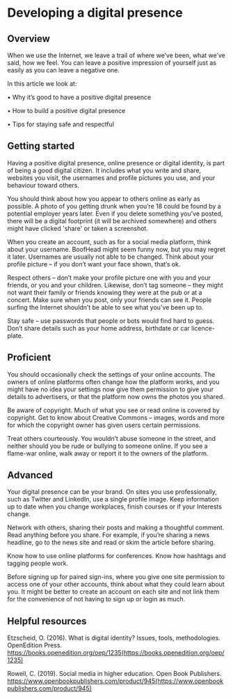 # Developing a digital presence

## Overview

When we use the Internet, we leave a trail of where we’ve been, what we’ve said, how we feel. You can leave a positive impression of yourself just as easily as you can leave a negative one.

In this article we look at:

•	Why it’s good to have a positive digital presence

•	How to build a positive digital presence

•	Tips for staying safe and respectful

## Getting started

Having a positive digital presence, online presence or digital identity, is part of being a good digital citizen. It includes what you write and share, websites you visit, the usernames and profile pictures you use, and your behaviour toward others.

You should think about how you appear to others online as early as possible. A photo of you getting drunk when you’re 18 could be found by a potential employer years later. Even if you delete something you’ve posted, there will be a digital footprint (it will be archived somewhere) and others might have clicked 'share' or taken a screenshot.

When you create an account, such as for a social media platform, think about your username. BoofHead might seem funny now, but you may regret it later. Usernames are usually not able to be changed. Think about your profile picture – if you don’t want your face shown, that’s ok.

Respect others – don’t make your profile picture one with you and your friends, or you and your children. Likewise, don’t tag someone – they might not want their family or friends knowing they were at the pub or at a concert. Make sure when you post, only your friends can see it. People surfing the Internet shouldn’t be able to see what you’ve been up to.

Stay safe – use passwords that people or bots would find hard to guess. Don’t share details such as your home address, birthdate or car licence-plate.

## Proficient

You should occasionally check the settings of your online accounts. The owners of online platforms often change how the platform works, and you might have no idea your settings now give them permission to give your details to advertisers, or that the platform now owns the photos you shared.

Be aware of copyright. Much of what you see or read online is covered by copyright. Get to know about Creative Commons – images, words and more for which the copyright owner has given users certain permissions.

Treat others courteously. You wouldn’t abuse someone in the street, and neither should you be rude or bullying to someone online. If you see a flame-war online, walk away or report it to the owners of the platform.

## Advanced

Your digital presence can be your brand. On sites you use professionally, such as Twitter and LinkedIn, use a single profile image. Keep information up to date when you change workplaces, finish courses or if your Interests change.

Network with others, sharing their posts and making a thoughtful comment. Read anything before you share. For example, if you’re sharing a news headline, go to the news site and read or skim the article before sharing.

Know how to use online platforms for conferences. Know how hashtags and tagging people work.

Before signing up for paired sign-ins, where you give one site permission to access one of your other accounts, think about what they could learn about you. It might be better to create an account on each site and not link them for the convenience of not having to sign up or login as much.

## Helpful resources

Etzscheid, O. (2016). What is digital identity? Issues, tools, methodologies. OpenEdition Press. <https://books.openedition.org/oep/1235(https://books.openedition.org/oep/1235)> 

Rowell, C. (2019). Social media in higher education. Open Book Publishers. <https://www.openbookpublishers.com/product/945(https://www.openbookpublishers.com/product/945)> 

